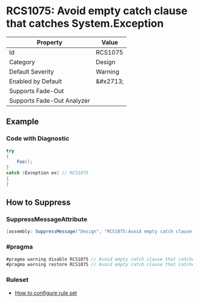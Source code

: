 # RCS1075: Avoid empty catch clause that catches System\.Exception

| Property | Value |
| -------- | ----- |
| Id | RCS1075 |
| Category | Design |
| Default Severity | Warning |
| Enabled by Default | &\#x2713; |
| Supports Fade\-Out |  |
| Supports Fade\-Out Analyzer |  |

## Example

### Code with Diagnostic

```csharp
try
{
    Foo();
}
catch (Exception ex) // RCS1075
{
}
```

## How to Suppress

### SuppressMessageAttribute

```csharp
[assembly: SuppressMessage("Design", "RCS1075:Avoid empty catch clause that catches System.Exception.", Justification = "<Pending>")]
```

### \#pragma

```csharp
#pragma warning disable RCS1075 // Avoid empty catch clause that catches System.Exception.
#pragma warning restore RCS1075 // Avoid empty catch clause that catches System.Exception.
```

### Ruleset

* [How to configure rule set](../HowToConfigureAnalyzers.md)
